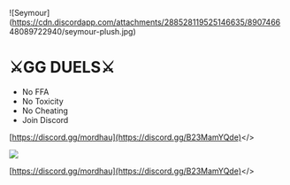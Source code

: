 ![Seymour](https://cdn.discordapp.com/attachments/288528119525146635/8907466
48089722940/seymour-plush.jpg)
# ⚔️GG DUELS⚔️

- No FFA  
- No Toxicity  
- No Cheating  
- Join Discord

<a id="Click Here to Join Our Discord">[https://discord.gg/mordhau](https://discord.gg/B23MamYQde)</>

![](https://cdn.discordapp.com/attachments/1029391012499570759/1143252903725908118/h43efwdqs.png)

<a id="Click Here to Join Our Discord">[https://discord.gg/mordhau](https://discord.gg/B23MamYQde)</>

